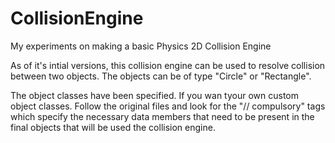 # CollisionEngine

My experiments on making a basic Physics 2D Collision Engine

As of it's intial versions, this collision engine can be used to resolve collision between two objects. 
The objects can be of type "Circle" or "Rectangle".

The object classes have been specified. If you wan tyour own custom object classes. Follow the original files and look for the          "// compulsory" tags which specify the necessary data members that need to be present in the final objects that will be used the collision engine.

